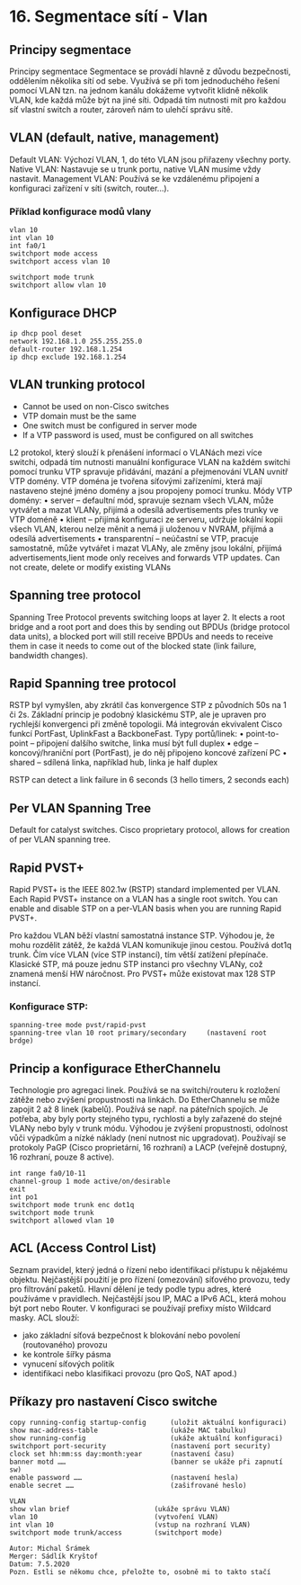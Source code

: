 # 16. Segmentace sítí - Vlan

## Principy segmentace
Principy segmentace
Segmentace se provádí hlavně z důvodu bezpečnosti, 
oddělením několika sítí od sebe. Využívá se při tom jednoduchého řešení pomocí VLAN tzn. 
na jednom kanálu dokážeme vytvořit klidně několik VLAN, kde každá může být na jiné síti. 
Odpadá tím nutnosti mít pro každou síť vlastní switch a router, zároveň nám to ulehčí správu sítě.

## VLAN (default, native, management)
Default VLAN: Výchozí VLAN, 1, do této VLAN jsou přiřazeny všechny porty.
Native VLAN: Nastavuje se u trunk portu, native VLAN musíme vždy nastavit.
Management VLAN: Používá se ke vzdálenému připojení a konfiguraci zařízení v síti (switch, router...).

### Příklad konfigurace modů vlany
```
vlan 10
int vlan 10
int fa0/1
switchport mode access
switchport access vlan 10

switchport mode trunk
switchport allow vlan 10
```

## Konfigurace DHCP
```
ip dhcp pool deset
network 192.168.1.0 255.255.255.0
default-router 192.168.1.254
ip dhcp exclude 192.168.1.254
```

## VLAN trunking protocol
- Cannot be used on non-Cisco switches
- VTP domain must be the same
- One switch must be configured in server mode
- If a VTP password is used, must be configured on all switches

L2 protokol, který slouží k přenášení informací o VLANách mezi více switchi, 
odpadá tím nutnosti manuální konfigurace VLAN na každém switchi pomocí trunku
VTP spravuje přidávání, mazání a přejmenování VLAN uvnitř VTP domény. 
VTP doména je tvořena síťovými zařízeními, která mají nastaveno stejné jméno domény a 
jsou propojeny pomocí trunku.
Módy VTP domény:
    • server – defaultní mód, spravuje seznam všech VLAN, může vytvářet a mazat VLANy, přijímá a odesílá advertisements přes trunky ve VTP doméně 
    • klient – přijímá konfiguraci ze serveru, udržuje lokální kopii všech VLAN, kterou nelze měnit a nemá ji uloženou v NVRAM, přijímá a odesílá advertisements
    • transparentní – neúčastní se VTP, pracuje samostatně, může vytvářet i mazat VLANy, ale změny jsou lokální, přijímá advertisements,lient mode only receives and forwards VTP updates. Can not create, delete or modify existing VLANs

## Spanning tree protocol 
Spanning Tree Protocol prevents switching loops at layer 2\. 
It elects a root bridge and a root port and does this by sending out BPDUs 
(bridge protocol data units), a blocked port will still receive BPDUs and needs to 
receive them in case it needs to come out of the blocked state (link failure, bandwidth changes).

## Rapid Spanning tree protocol
RSTP byl vymyšlen, aby zkrátil čas konvergence STP z původních 50s na 1 či 2s. 
Základní princip je podobný klasickému STP, ale je upraven pro rychlejší konvergenci při změně topologii. Má integrován ekvivalent Cisco funkcí PortFast, UplinkFast a BackboneFast.
Typy portů/linek:
    • point-to-point – připojení dalšího switche, linka musí být full duplex
    • edge – koncový/hraniční port (PortFast), je do něj připojeno koncové zařízení PC
    • shared – sdílená linka, například hub, linka je half duplex

RSTP can detect a link failure in 6 seconds (3 hello timers, 2 seconds each)

## Per VLAN Spanning Tree
Default for catalyst switches. Cisco proprietary protocol, 
allows for creation of per VLAN spanning tree.

## Rapid PVST+
Rapid PVST+ is the IEEE 802.1w (RSTP) standard implemented per VLAN. 
Each Rapid PVST+ instance on a VLAN has a single root switch. 
You can enable and disable STP on a per-VLAN basis when you are running Rapid PVST+.

Pro každou VLAN běží vlastní samostatná instance STP. Výhodou je, že mohu rozdělit zátěž, 
že každá VLAN komunikuje jinou cestou. Používá dot1q trunk.
Čím více VLAN (více STP instancí), tím větší zatížení přepínače. Klasické STP, 
má pouze jednu STP instanci pro všechny VLANy, což znamená menší HW náročnost. 
Pro PVST+ může existovat max 128 STP instancí.

### Konfigurace STP:
```
spanning-tree mode pvst/rapid-pvst
spanning-tree vlan 10 root primary/secondary	 (nastavení root brdge)
```
## Princip a konfigurace EtherChannelu
Technologie pro agregaci linek. Používá se na switchi/routeru k rozložení zátěže nebo 
zvýšení propustnosti na linkách. Do EtherChannelu se může zapojit 2 až 8 linek (kabelů). 
Používá se např. na páteřních spojích.
Je potřeba, aby byly porty stejného typu, rychlosti a byly zařazené do stejné VLANy nebo 
byly v trunk módu. Výhodou je zvýšení propustnosti, 
odolnost vůči výpadkům a nízké náklady (není nutnost nic upgradovat).
Používají se protokoly PaGP (Cisco proprietární, 16 rozhraní) a LACP 
(veřejně dostupný, 16 rozhraní, pouze 8 active).

```
int range fa0/10-11
channel-group 1 mode active/on/desirable
exit
int po1
switchport mode trunk enc dot1q
switchport mode trunk
switchport allowed vlan 10
```

## ACL (Access Control List)
Seznam pravidel, který jedná o řízení nebo identifikaci přístupu k nějakému objektu. Nejčastější použití je pro řízení (omezování) síťového provozu, tedy pro filtrování paketů.
Hlavní dělení je tedy podle typu adres, které používáme v pravidlech. Nejčastější jsou 
IP, MAC a IPv6 ACL, která mohou být port nebo Router. V konfiguraci se používají prefixy místo Wildcard masky.
ACL slouží:
- jako základní síťová bezpečnost k blokování nebo povolení (routovaného) provozu
- ke kontrole šířky pásma
- vynucení síťových politik
- identifikaci nebo klasifikaci provozu (pro QoS, NAT apod.)

## Příkazy pro nastavení Cisco switche
```
copy running-config startup-config	    (uložit aktuální konfiguraci)
show mac-address-table				    (ukáže MAC tabulku)
show running-config				        (ukáže aktuální konfiguraci)
switchport port-security			    (nastavení port security)
clock set hh:mm:ss day:month:year		(nastavení času)
banner motd ……					        (banner se ukáže při zapnutí sw)
enable password ……				        (nastavení hesla)
enable secret ……				    	(zašifrované heslo)
```
```
VLAN                                
show vlan brief					    (ukáže správu VLAN)
vlan 10								(vytvoření VLAN)
int vlan 10							(vstup na rozhraní VLAN)
switchport mode trunk/access		(switchport mode)
```



```
Autor: Michal Šrámek
Merger: Sádlík Kryštof
Datum: 7.5.2020
Pozn. Estli se někomu chce, přeložte to, osobně mi to takto stačí
```
